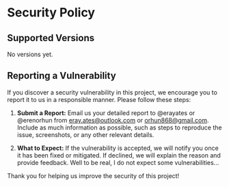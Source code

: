 # Security Policy

## Supported Versions

No versions yet.

## Reporting a Vulnerability

If you discover a security vulnerability in this project, we encourage you to report it to us in a responsible manner. Please follow these steps:

1. **Submit a Report:** Email us your detailed report to @erayates or @erenorhun from [eray.ates@outlook.com](mailto:eray.ates@outlook.com) or [orhun868@gmail.com](mailto:orhun868@gmail.com). Include as much information as possible, such as steps to reproduce the issue, screenshots, or any other relevant details.

2. **What to Expect:** If the vulnerability is accepted, we will notify you once it has been fixed or mitigated. If declined, we will explain the reason and provide feedback. Well to be real, I do not expect some vulnerabilities...

Thank you for helping us improve the security of this project!
